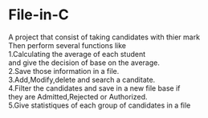# File-in-C
A project that consist of taking candidates with thier mark<br/>
Then perform several functions like <br/>
1.Calculating the average of each student<br/>
and give the decision of base on the average.<br/>
2.Save those information in a file. <br/>
3.Add,Modify,delete and search a canditate.<br/>
4.Filter the candidates and save in a new file base if <br/>
they are Admitted,Rejected or Authorized.<br/>
5.Give statistiques of each group of candidates in a file
